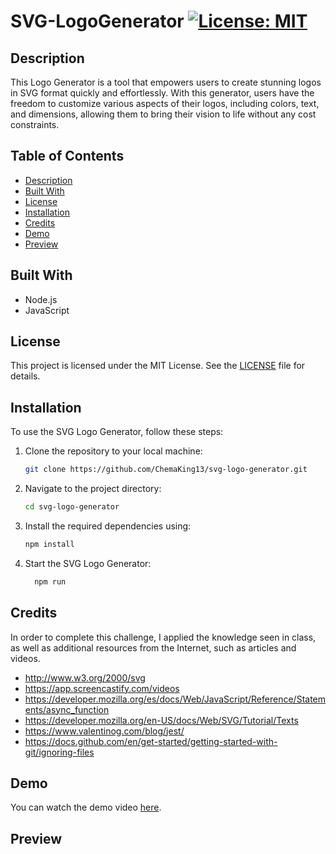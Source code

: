 # SVG-LogoGenerator  [![License: MIT](https://img.shields.io/badge/License-MIT-yellow.svg)](https://opensource.org/licenses/MIT)

## Description

This Logo Generator is a tool that empowers users to create stunning logos in SVG format quickly and effortlessly. With this generator, users have the freedom to customize various aspects of their logos, including colors, text, and dimensions, allowing them to bring their vision to life without any cost constraints.

## Table of Contents

- [Description](#description)
- [Built With](#built-with)
- [License](#license)
- [Installation](#installation)
- [Credits](#credits)
- [Demo](#demo)
- [Preview](#preview)

## Built With

- Node.js
- JavaScript

## License

This project is licensed under the MIT License. See the [LICENSE](LICENSE) file for details.

## Installation

To use the SVG Logo Generator, follow these steps:

1. Clone the repository to your local machine:
   ```bash
   git clone https://github.com/ChemaKing13/svg-logo-generator.git

2. Navigate to the project directory: 
     ```bash
   cd svg-logo-generator
3. Install the required dependencies using: 
    ```bash
    npm install 
4. Start the SVG Logo Generator: 
    ```bash
      npm run
## Credits

In order to complete this challenge, I applied the knowledge seen in class, as well as additional resources from the Internet, such as articles and videos.

- http://www.w3.org/2000/svg
- https://app.screencastify.com/videos
- https://developer.mozilla.org/es/docs/Web/JavaScript/Reference/Statements/async_function
- https://developer.mozilla.org/en-US/docs/Web/SVG/Tutorial/Texts
- https://www.valentinog.com/blog/jest/
- https://docs.github.com/en/get-started/getting-started-with-git/ignoring-files

## Demo

You can watch the demo video [here](https://drive.google.com/file/d/1qWe62GQoMg3qEuoKM07mdMFp9pGyc-A_/view).

## Preview

